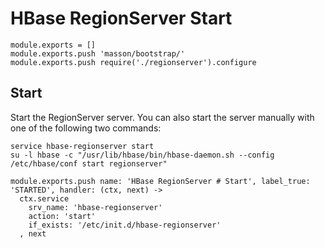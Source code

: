 
# HBase RegionServer Start

    module.exports = []
    module.exports.push 'masson/bootstrap/'
    module.exports.push require('./regionserver').configure

## Start

Start the RegionServer server. You can also start the server manually with one of the
following two commands:

```
service hbase-regionserver start
su -l hbase -c "/usr/lib/hbase/bin/hbase-daemon.sh --config /etc/hbase/conf start regionserver"
```

    module.exports.push name: 'HBase RegionServer # Start', label_true: 'STARTED', handler: (ctx, next) ->
      ctx.service
        srv_name: 'hbase-regionserver'
        action: 'start'
        if_exists: '/etc/init.d/hbase-regionserver'
      , next

